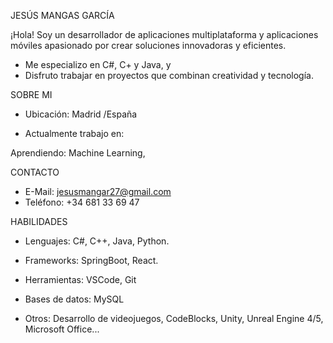 JESÚS MANGAS GARCÍA

¡Hola! Soy un desarrollador de aplicaciones multiplataforma y aplicaciones móviles apasionado por crear soluciones innovadoras y eficientes.

 - Me especializo en C#, C+ y Java, y 
 - Disfruto trabajar en proyectos que combinan creatividad y tecnología. 
 
SOBRE MI

 - Ubicación: Madrid /España

 - Actualmente trabajo en: 

 Aprendiendo: Machine Learning, 

CONTACTO
 - E-Mail: jesusmangar27@gmail.com
 - Teléfono: +34 681 33 69 47

HABILIDADES

 - Lenguajes: C#, C++, Java, Python. 
 - Frameworks: SpringBoot, React. 
 - Herramientas: VSCode, Git
 - Bases de datos: MySQL
 - Otros: Desarrollo de videojuegos, CodeBlocks, Unity, Unreal Engine 4/5, Microsoft Office... 

<!---
JMG2797/JMG2797 is a ✨ special ✨ repository because its `README.md` (this file) appears on your GitHub profile.
You can click the Preview link to take a look at your changes.
--->
